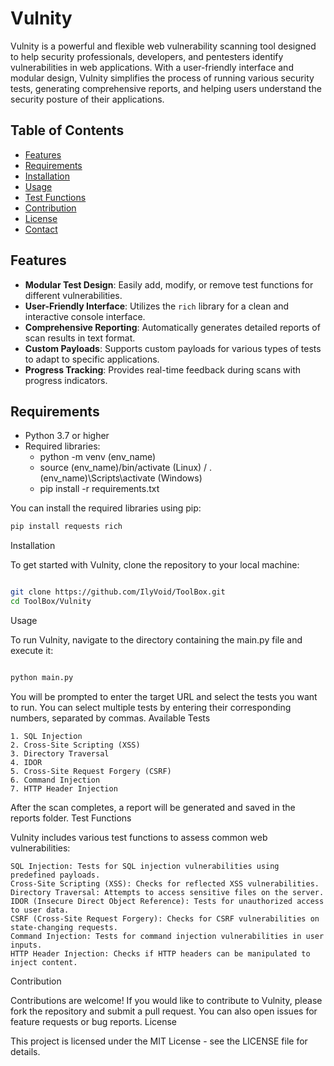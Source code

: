 # Vulnity

Vulnity is a powerful and flexible web vulnerability scanning tool designed to help security professionals, developers, and pentesters identify vulnerabilities in web applications. With a user-friendly interface and modular design, Vulnity simplifies the process of running various security tests, generating comprehensive reports, and helping users understand the security posture of their applications.

## Table of Contents

- [Features](#features)
- [Requirements](#requirements)
- [Installation](#installation)
- [Usage](#usage)
- [Test Functions](#test-functions)
- [Contribution](#contribution)
- [License](#license)
- [Contact](#contact)

## Features

- **Modular Test Design**: Easily add, modify, or remove test functions for different vulnerabilities.
- **User-Friendly Interface**: Utilizes the `rich` library for a clean and interactive console interface.
- **Comprehensive Reporting**: Automatically generates detailed reports of scan results in text format.
- **Custom Payloads**: Supports custom payloads for various types of tests to adapt to specific applications.
- **Progress Tracking**: Provides real-time feedback during scans with progress indicators.

## Requirements

- Python 3.7 or higher
- Required libraries:
  - python -m venv (env_name)
  - source (env_name)/bin/activate (Linux) / .\(env_name)\Scripts\activate (Windows)
  - pip install -r requirements.txt

You can install the required libraries using pip:

```bash
pip install requests rich
```
Installation

To get started with Vulnity, clone the repository to your local machine:

```bash

git clone https://github.com/IlyVoid/ToolBox.git
cd ToolBox/Vulnity
```
Usage

To run Vulnity, navigate to the directory containing the main.py file and execute it:

```bash

python main.py
```
You will be prompted to enter the target URL and select the tests you want to run. You can select multiple tests by entering their corresponding numbers, separated by commas.
Available Tests

    1. SQL Injection
    2. Cross-Site Scripting (XSS)
    3. Directory Traversal
    4. IDOR
    5. Cross-Site Request Forgery (CSRF)
    6. Command Injection
    7. HTTP Header Injection

After the scan completes, a report will be generated and saved in the reports folder.
Test Functions

Vulnity includes various test functions to assess common web vulnerabilities:

    SQL Injection: Tests for SQL injection vulnerabilities using predefined payloads.
    Cross-Site Scripting (XSS): Checks for reflected XSS vulnerabilities.
    Directory Traversal: Attempts to access sensitive files on the server.
    IDOR (Insecure Direct Object Reference): Tests for unauthorized access to user data.
    CSRF (Cross-Site Request Forgery): Checks for CSRF vulnerabilities on state-changing requests.
    Command Injection: Tests for command injection vulnerabilities in user inputs.
    HTTP Header Injection: Checks if HTTP headers can be manipulated to inject content.

Contribution

Contributions are welcome! If you would like to contribute to Vulnity, please fork the repository and submit a pull request. You can also open issues for feature requests or bug reports.
License

This project is licensed under the MIT License - see the LICENSE file for details.
